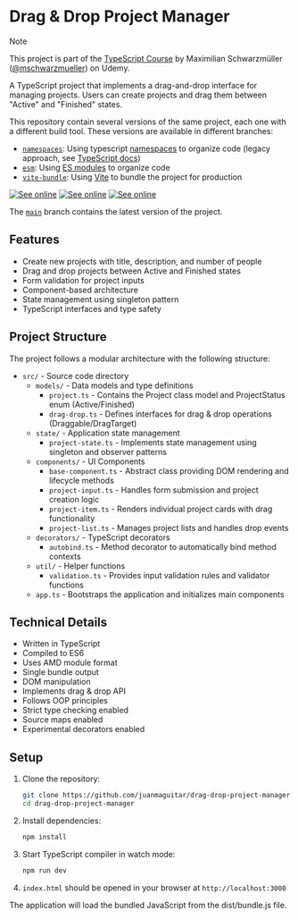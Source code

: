 # Drag & Drop Project Manager

> [!NOTE]
> This project is part of the [TypeScript Course](https://www.udemy.com/course/typescript/) by Maximilian Schwarzmüller ([@mschwarzmueller](https://github.com/mschwarzmueller)) on Udemy.

A TypeScript project that implements a drag-and-drop interface for managing projects. Users can create projects and drag them between "Active" and "Finished" states.

This repository contain several versions of the same project, each one with a different build tool. These versions are available in different branches:

- [`namespaces`](https://github.com/juanmaguitar/typescript-drag-drop-projects/tree/namespaces): Using typescript [namespaces](https://www.typescriptlang.org/docs/handbook/namespaces.html) to organize code (legacy approach, see [TypeScript docs](https://www.typescriptlang.org/docs/handbook/namespaces-and-modules.html))
- [`esm`](https://github.com/juanmaguitar/typescript-drag-drop-projects/tree/esm): Using [ES modules](https://developer.mozilla.org/en-US/docs/Web/JavaScript/Guide/Modules) to organize code
- [`vite-bundle`](https://github.com/juanmaguitar/typescript-drag-drop-projects/tree/vite-bundle): Using [Vite](https://vitejs.dev/) to bundle the project for production

[![See online](https://img.shields.io/badge/see_online-vite_bundle-blue)](https://juanmaguitar.github.io/typescript-drag-drop-projects/vite-bundle/) [![See online](https://img.shields.io/badge/see_online-namespaces-blue)](https://juanmaguitar.github.io/typescript-drag-drop-projects/namespaces/) [![See online](https://img.shields.io/badge/see_online-esm-blue)](https://juanmaguitar.github.io/typescript-drag-drop-projects/esm/)

The [`main`](https://github.com/juanmaguitar/typescript-drag-drop-projects/tree/main) branch contains the latest version of the project.

## Features

- Create new projects with title, description, and number of people
- Drag and drop projects between Active and Finished states
- Form validation for project inputs
- Component-based architecture
- State management using singleton pattern
- TypeScript interfaces and type safety

## Project Structure

The project follows a modular architecture with the following structure:

- `src/` - Source code directory
  - `models/` - Data models and type definitions
    - `project.ts` - Contains the Project class model and ProjectStatus enum (Active/Finished)
    - `drag-drop.ts` - Defines interfaces for drag & drop operations (Draggable/DragTarget)
  - `state/` - Application state management
    - `project-state.ts` - Implements state management using singleton and observer patterns
  - `components/` - UI Components
    - `base-component.ts` - Abstract class providing DOM rendering and lifecycle methods
    - `project-input.ts` - Handles form submission and project creation logic
    - `project-item.ts` - Renders individual project cards with drag functionality
    - `project-list.ts` - Manages project lists and handles drop events
  - `decorators/` - TypeScript decorators
    - `autobind.ts` - Method decorator to automatically bind method contexts
  - `util/` - Helper functions
    - `validation.ts` - Provides input validation rules and validator functions
  - `app.ts` - Bootstraps the application and initializes main components

## Technical Details

- Written in TypeScript
- Compiled to ES6
- Uses AMD module format
- Single bundle output
- DOM manipulation
- Implements drag & drop API
- Follows OOP principles
- Strict type checking enabled
- Source maps enabled
- Experimental decorators enabled

## Setup

1. Clone the repository:

   ```bash
   git clone https://github.com/juanmaguitar/drag-drop-project-manager.git
   cd drag-drop-project-manager
   ```

2. Install dependencies:

   ```bash
   npm install
   ```

3. Start TypeScript compiler in watch mode:

   ```bash
   npm run dev
   ```

4. `index.html` should be opened in your browser at `http://localhost:3000`

The application will load the bundled JavaScript from the dist/bundle.js file.
